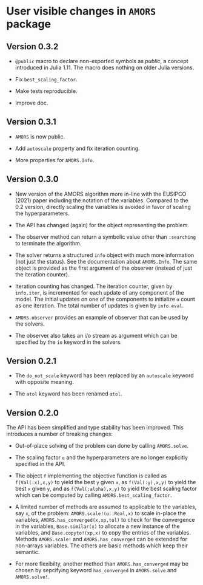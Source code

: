 # User visible changes in `AMORS` package

## Version 0.3.2

- `@public` macro to declare non-exported symbols as *public*, a concept introduced in
  Julia 1.11. The macro does nothing on older Julia versions.

- Fix `best_scaling_factor`.

- Make tests reproducible.

- Improve doc.


## Version 0.3.1

- `AMORS` is now public.

- Add `autoscale` property and fix iteration counting.

- More properties for `AMORS.Info`.


## Version 0.3.0

- New version of the AMORS algorithm more in-line with the EUSIPCO (2021) paper including
  the notation of the variables. Compared to the 0.2 version, directly scaling the
  variables is avoided in favor of scaling the hyperparameters.

- The API has changed (again) for the object representing the problem.

- The observer method can return a symbolic value other than `:searching` to terminate the
  algorithm.

- The solver returns a structured `info` object with much more information (not just the
  status). See the documentation about `AMORS.Info`. The same object is provided as the
  first argument of the observer (instead of just the iteration counter).

- Iteration counting has changed. The iteration counter, given by `info.iter`, is
  incremented for each update of any component of the model. The initial updates on one of
  the components to initialize `α` count as one iteration. The total number of updates is
  given by `info.eval`.

- `AMORS.observer` provides an example of observer that can be used by the solvers.

- The observer also takes an i/o stream as argument which can be specified by the `io`
  keyword in the solvers.


## Version 0.2.1

- The `do_not_scale` keyword has been replaced by an `autoscale` keyword with opposite
  meaning.

- The `atol` keyword has been renamed `αtol`.


## Version 0.2.0

The API has been simplified and type stability has been improved. This introduces a number
of breaking changes:

- Out-of-place solving of the problem can done by calling `AMORS.solve`.

- The scaling factor `α` and the hyperparameters are no longer explicitly specified in the
  API.

- The object `f` implementing the objective function is called as `f(Val(:x),x,y)` to
  yield the best `y` given `x`, as `f(Val(:y),x,y)` to yield the best `x` given `y`,
  and as `f(Val(:alpha),x,y)` to yield the best scaling factor which can be computed by
  calling `AMORS.best_scaling_factor`.

- A limited number of methods are assumed to applicable to the variables, say `x`, of the
  problem: `AMORS.scale!(α::Real,x)` to scale in-place the variables,
  `AMORS.has_converged(x,xp,tol)` to check for the convergence in the variables,
  `Base.similar(x)` to allocate a new instance of the variables, and `Base.copyto!(xp,x)`
  to copy the entries of the variables. Methods `AMORS.scale!` and `AMORS.has_converged`
  can be extended for non-arrays variables. The others are basic methods which keep their
  semantic.

- For more flexibilty, another method than `AMORS.has_converged` may be chosen by
  sepcifying keyword `has_converged` in `AMORS.solve` and `AMORS.solve!`.
